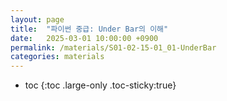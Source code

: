 ```yaml
---
layout: page
title:  "파이썬 중급: Under Bar의 이해"
date:   2025-03-01 10:00:00 +0900
permalink: /materials/S01-02-15-01_01-UnderBar
categories: materials
---
```

* toc
{:toc .large-only .toc-sticky:true}
